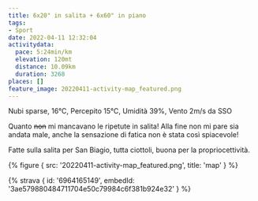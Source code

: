 ```yaml
---
title: 6x20" in salita + 6x60" in piano
tags:
- Sport
date: 2022-04-11 12:32:04
activitydata:
  pace: 5:24min/km
  elevation: 120mt
  distance: 10.09km
  duration: 3268
places: []
feature_image: 20220411-activity-map_featured.png
---
```


Nubi sparse, 16°C, Percepito 15°C, Umidità 39%, Vento 2m/s da SSO

<!--more-->

Quanto ~~non~~ mi mancavano le ripetute in salita! Alla fine non mi pare sia andata male, anche la sensazione di fatica non è stata così spiacevole!

Fatte sulla salita per San Biagio, tutta ciottoli, buona per la propriocettività.

{% figure { src: '20220411-activity-map_featured.png', title: 'map' } %}

{% strava { id: '6964165149', embedId: '3ae579880484711704e50c79984c6f381b924e32' } %}